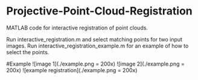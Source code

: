 # Projective-Point-Cloud-Registration


MATLAB code for interactive registration of point clouds.

Run interactive_registration.m and select matching points
for two input images. Run interactive_registration_example.m for 
an example of how to select the points. 


#Example
![image 1](./example.png = 200x)
![image 2](./example.png = 200x)
![example registration](./example.png = 200x)
